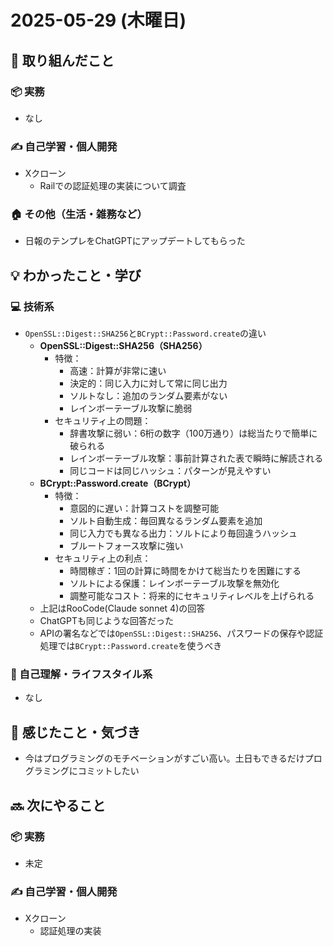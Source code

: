 # 2025-05-29 (木曜日)

## 🔨 取り組んだこと
### 📦 実務
  - なし
### ✍️ 自己学習・個人開発
  - Xクローン
    - Railでの認証処理の実装について調査
### 🏠 その他（生活・雑務など）
  - 日報のテンプレをChatGPTにアップデートしてもらった

## 💡 わかったこと・学び
### 💻 技術系
  - `OpenSSL::Digest::SHA256`と`BCrypt::Password.create`の違い
    - **OpenSSL::Digest::SHA256（SHA256）**
      - 特徴：
        - 高速：計算が非常に速い
        - 決定的：同じ入力に対して常に同じ出力
        - ソルトなし：追加のランダム要素がない
        - レインボーテーブル攻撃に脆弱
      - セキュリティ上の問題：
        - 辞書攻撃に弱い：6桁の数字（100万通り）は総当たりで簡単に破られる
        - レインボーテーブル攻撃：事前計算された表で瞬時に解読される
        - 同じコードは同じハッシュ：パターンが見えやすい
    - **BCrypt::Password.create（BCrypt）**
      - 特徴：
        - 意図的に遅い：計算コストを調整可能
        - ソルト自動生成：毎回異なるランダム要素を追加
        - 同じ入力でも異なる出力：ソルトにより毎回違うハッシュ
        - ブルートフォース攻撃に強い
      - セキュリティ上の利点：
        - 時間稼ぎ：1回の計算に時間をかけて総当たりを困難にする
        - ソルトによる保護：レインボーテーブル攻撃を無効化
        - 調整可能なコスト：将来的にセキュリティレベルを上げられる
    - 上記はRooCode(Claude sonnet 4)の回答
    - ChatGPTも同じような回答だった
    - APIの署名などでは`OpenSSL::Digest::SHA256`、パスワードの保存や認証処理では`BCrypt::Password.create`を使うべき
### 🧘 自己理解・ライフスタイル系
  - なし

## 💭 感じたこと・気づき
- 今はプログラミングのモチベーションがすごい高い。土日もできるだけプログラミングにコミットしたい

## 🔜 次にやること
### 📦 実務
  - 未定
### ✍️ 自己学習・個人開発
  - Xクローン
    - 認証処理の実装
